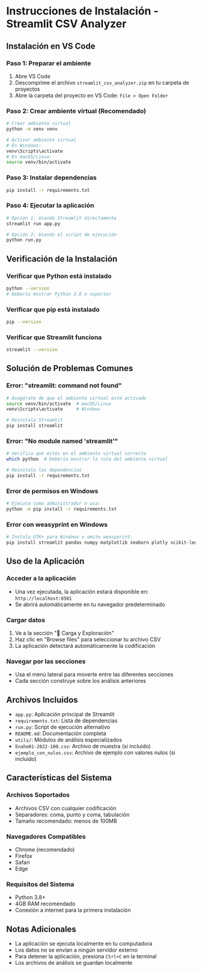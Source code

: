 # Instrucciones de Instalación - Streamlit CSV Analyzer

## Instalación en VS Code

### Paso 1: Preparar el ambiente
1. Abre VS Code
2. Descomprime el archivo `streamlit_csv_analyzer.zip` en tu carpeta de proyectos
3. Abre la carpeta del proyecto en VS Code: `File > Open Folder`

### Paso 2: Crear ambiente virtual (Recomendado)
```bash
# Crear ambiente virtual
python -m venv venv

# Activar ambiente virtual
# En Windows:
venv\Scripts\activate
# En macOS/Linux:
source venv/bin/activate
```

### Paso 3: Instalar dependencias
```bash
pip install -r requirements.txt
```

### Paso 4: Ejecutar la aplicación
```bash
# Opción 1: Usando Streamlit directamente
streamlit run app.py

# Opción 2: Usando el script de ejecución
python run.py
```

## Verificación de la Instalación

### Verificar que Python está instalado
```bash
python --version
# Debería mostrar Python 3.8 o superior
```

### Verificar que pip está instalado
```bash
pip --version
```

### Verificar que Streamlit funciona
```bash
streamlit --version
```

## Solución de Problemas Comunes

### Error: "streamlit: command not found"
```bash
# Asegúrate de que el ambiente virtual esté activado
source venv/bin/activate  # macOS/Linux
venv\Scripts\activate     # Windows

# Reinstala Streamlit
pip install streamlit
```

### Error: "No module named 'streamlit'"
```bash
# Verifica que estés en el ambiente virtual correcto
which python  # Debería mostrar la ruta del ambiente virtual

# Reinstala las dependencias
pip install -r requirements.txt
```

### Error de permisos en Windows
```bash
# Ejecuta como administrador o usa:
python -m pip install -r requirements.txt
```

### Error con weasyprint en Windows
```bash
# Instala GTK+ para Windows o omite weasyprint:
pip install streamlit pandas numpy matplotlib seaborn plotly scikit-learn scipy chardet reportlab
```

## Uso de la Aplicación

### Acceder a la aplicación
- Una vez ejecutada, la aplicación estará disponible en: `http://localhost:8501`
- Se abrirá automáticamente en tu navegador predeterminado

### Cargar datos
1. Ve a la sección "📂 Carga y Exploración"
2. Haz clic en "Browse files" para seleccionar tu archivo CSV
3. La aplicación detectará automáticamente la codificación

### Navegar por las secciones
- Usa el menú lateral para moverte entre las diferentes secciones
- Cada sección construye sobre los análisis anteriores

## Archivos Incluidos

- `app.py`: Aplicación principal de Streamlit
- `requirements.txt`: Lista de dependencias
- `run.py`: Script de ejecución alternativo
- `README.md`: Documentación completa
- `utils/`: Módulos de análisis especializados
- `Enaho01-2022-100.csv`: Archivo de muestra (si incluido)
- `ejemplo_con_nulos.csv`: Archivo de ejemplo con valores nulos (si incluido)

## Características del Sistema

### Archivos Soportados
- Archivos CSV con cualquier codificación
- Separadores: coma, punto y coma, tabulación
- Tamaño recomendado: menos de 100MB

### Navegadores Compatibles
- Chrome (recomendado)
- Firefox
- Safari
- Edge

### Requisitos del Sistema
- Python 3.8+
- 4GB RAM recomendado
- Conexión a internet para la primera instalación

## Notas Adicionales

- La aplicación se ejecuta localmente en tu computadora
- Los datos no se envían a ningún servidor externo
- Para detener la aplicación, presiona `Ctrl+C` en la terminal
- Los archivos de análisis se guardan localmente
